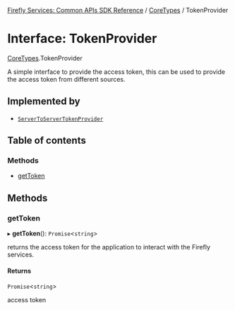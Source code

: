 [Firefly Services: Common APIs SDK Reference](../index.md) / [CoreTypes](../modules/CoreTypes.md) / TokenProvider

# Interface: TokenProvider

[CoreTypes](../modules/CoreTypes.md).TokenProvider

A simple interface to provide the access token, this can be used to provide the access token from different sources.

## Implemented by

- [`ServerToServerTokenProvider`](../classes/ServerToServerTokenProvider.md)

## Table of contents

### Methods

- [getToken](CoreTypes.TokenProvider.md#gettoken)

## Methods

### getToken

▸ **getToken**(): `Promise`\<`string`\>

returns the access token for the application to interact with the Firefly services.

#### Returns

`Promise`\<`string`\>

access token
